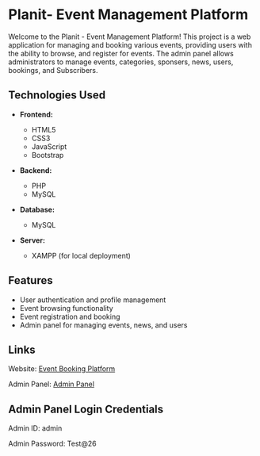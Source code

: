 # Planit- Event Management Platform

Welcome to the Planit - Event Management Platform! This project is a web application for managing and booking various events, providing users with the ability to browse, and register for events. 
The admin panel allows administrators to manage events, categories, sponsers, news, users, bookings, and Subscribers.

## Technologies Used

- **Frontend:**
  - HTML5
  - CSS3
  - JavaScript
  - Bootstrap

- **Backend:**
  - PHP
  - MySQL

- **Database:**
  - MySQL
    
- **Server:**
  - XAMPP (for local deployment)

## Features

- User authentication and profile management
- Event browsing functionality
- Event registration and booking
- Admin panel for managing events, news, and users



## Links
Website: [Event Booking Platform](https://planit26.000webhostapp.com/index.php)

Admin Panel: [Admin Panel](https://planit26.000webhostapp.com/admin/index.php)

## Admin Panel Login Credentials
Admin ID: admin

Admin Password: Test@26
